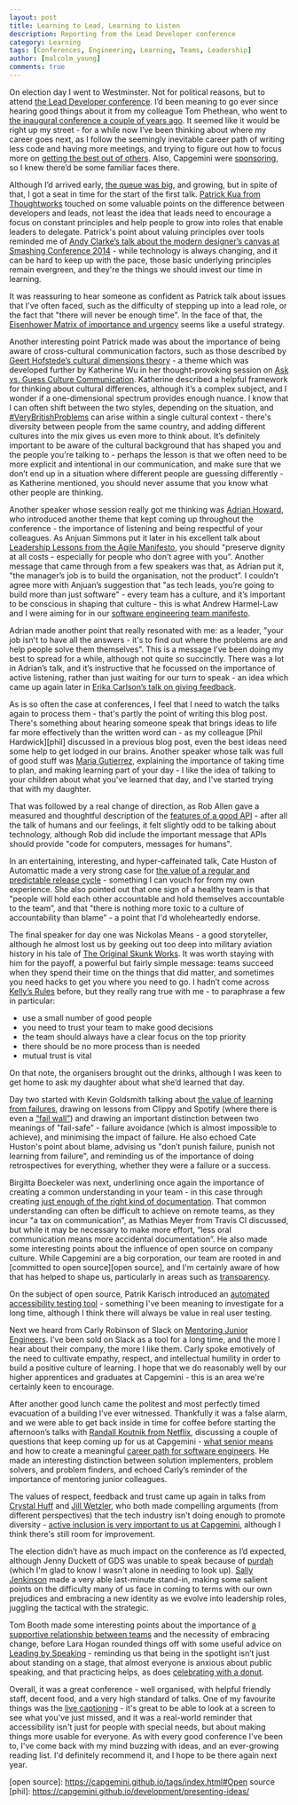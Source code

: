 ```yaml
---
layout: post
title: Learning to Lead, Learning to Listen
description: Reporting from the Lead Developer conference
category: Learning
tags: [Conferences, Engineering, Learning, Teams, Leadership]
author: [malcolm_young]
comments: true
---
```


On election day I went to Westminster. Not for political reasons, but to attend [the Lead Developer conference][lead]. I’d been meaning to go ever since hearing good things about it from my colleague Tom Phethean, who went to [the inaugural conference a couple of years ago][tom]. It seemed like it would be right up my street - for a while now I’ve been thinking about where my career goes next, as I follow the seemingly inevitable career path of writing less code and having more meetings, and trying to figure out how to focus more on [getting the best out of others][shoptalk]. Also, Capgemini were [sponsoring][sponsor], so I knew there’d be some familiar faces there.

Although I’d arrived early, [the queue was big][queue], and growing, but in spite of that, I got a seat in time for the start of the first talk. [Patrick Kua from Thoughtworks][patrick] touched on some valuable points on the difference between developers and leads, not least the idea that leads need to encourage a focus on constant principles and help people to grow into roles that enable leaders to delegate. Patrick's point about valuing principles over tools reminded me of [Andy Clarke’s talk about the modern designer’s canvas at Smashing Conference 2014][clarke] - while technology is always changing, and it can be hard to keep up with the pace, those basic underlying principles remain evergreen, and they're the things we should invest our time in learning.

It was reassuring to hear someone as confident as Patrick talk about issues that I've often faced, such as the difficulty of stepping up into a lead role, or the fact that "there will never be enough time". In the face of that, the [Eisenhower Matrix of importance and urgency][eisenhower] seems like a useful strategy.

Another interesting point Patrick made was about the importance of being aware of cross-cultural communication factors, such as those described by [Geert Hofstede’s cultural dimensions theory][hofstede] - a theme which was developed further by Katherine Wu in her thought-provoking session on [Ask vs. Guess Culture Communication][kwu]. Katherine described a helpful framework for thinking about cultural differences, although it’s a complex subject, and I wonder if a one-dimensional spectrum provides enough nuance. I know that I can often shift between the two styles, depending on the situation, and [#VeryBritishProblems][verybritish] can arise within a single cultural context - there's diversity between people from the same country, and adding different cultures into the mix gives us even more to think about. It’s definitely important to be aware of the cultural background that has shaped you and the people you're talking to - perhaps the lesson is that we often need to be more explicit and intentional in our communication, and make sure that we don’t end up in a situation where different people are guessing differently - as Katherine mentioned, you should never assume that you know what other people are thinking.

Another speaker whose session really got me thinking was [Adrian Howard][earthlings], who introduced another theme that kept coming up throughout the conference - the importance of listening and being respectful of your colleagues. As Anjuan Simmons put it later in his excellent talk about [Leadership Lessons from the Agile Manifesto][anjuan], you should "preserve dignity at all costs - especially for people who don’t agree with you”. Another message that came through from a few speakers was that, as Adrian put it, "<span class='pullquote'>the manager’s job is to build the organisation, not the product</span>”. I couldn’t agree more with Anjuan’s suggestion that "as tech leads, you’re going to build more than just software" - every team has a culture, and it’s important to be conscious in shaping that culture - this is what Andrew Harmel-Law and I were aiming for in our [software engineering team manifesto][how-we-work].

Adrian made another point that really resonated with me: as a leader, "<span class='pullquote'>your job isn't to have all the answers</span> - it's to find out where the problems are and help people solve them themselves". This is a message I’ve been doing my best to spread for a while, although not quite so succinctly. There was a lot in Adrian’s talk, and it’s instructive that he focussed on the importance of active listening, rather than just waiting for our turn to speak - an idea which came up again later in [Erika Carlson’s talk on giving feedback][erika].

As is so often the case at conferences, I feel that I need to watch the talks again to process them - that's partly the point of writing this blog post. There's something about hearing someone speak that brings ideas to life far more effectively than the written word can - as my colleague [Phil Hardwick][phil] discussed in a previous blog post, even the best ideas need some help to get lodged in our brains. Another speaker whose talk was full of good stuff was [Maria Gutierrez][maria], explaining the importance of taking time to plan, and making learning part of your day - I like the idea of talking to your children about what you've learned that day, and I've started trying that with my daughter. 

That was followed by a real change of direction, as Rob Allen gave a measured and thoughtful description of the [features of a good API][api] - after all the talk of humans and our feelings, it felt slightly odd to be talking about technology, although Rob did include the important message that APIs should provide "code for computers, messages for humans".

In an entertaining, interesting, and hyper-caffeinated talk, Cate Huston of Automattic made a very strong case for [the value of a regular and predictable release cycle][cate] - something I can vouch for from my own experience. She also pointed out that one sign of a healthy team is that "people will hold each other accountable and hold themselves accountable to the team”, and that "<span class='pullquote'>there is nothing more toxic to a culture of accountability than blame</span>” - a point that I'd wholeheartedly endorse.

The final speaker for day one was Nickolas Means - a good storyteller, although he almost lost us by geeking out too deep into military aviation history in his tale of [The Original Skunk Works][skunk]. It was worth staying with him for the payoff, a powerful but fairly simple message: teams succeed when they spend their time on the things that did matter, and sometimes you need hacks to get you where you need to go. I hadn’t come across [Kelly’s Rules][kellysrules] before, but they really rang true with me - to paraphrase a few in particular:

* use a small number of good people
* you need to trust your team to make good decisions
* the team should always have a clear focus on the top priority
* there should be no more process than is needed
* mutual trust is vital

On that note, the organisers brought out the drinks, although I was keen to get home to ask my daughter about what she’d learned that day.

Day two started with Kevin Goldsmith talking about [the value of learning from failures][fail], drawing on lessons from Clippy and Spotify (where there is even a [“fail wall”][failwall]) and drawing an important distinction between two meanings of "fail-safe” - failure avoidance (which is almost impossible to achieve), and minimising the impact of failure. He also echoed Cate Huston's point about blame, advising us "<span class="pullquote">don’t punish failure, punish not learning from failure</span>", and reminding us of the importance of doing retrospectives for everything, whether they were a failure or a success.

Birgitta Boeckeler was next, underlining once again the importance of creating a common understanding in your team - in this case through creating [just enough of the right kind of documentation][documentation]. That common understanding can often be difficult to achieve on remote teams, as they incur "a tax on communication", as Mathias Meyer from Travis CI discussed, but while it may be necessary to make more effort, “less oral communication means more accidental documentation”. He also made some interesting points about the influence of open source on company culture. While Capgemini are a big corporation, our team are rooted in and [committed to open source][open source], and I'm certainly aware of how that has helped to shape us, particularly in areas such as [transparency][transparency].

On the subject of open source, Patrik Karisch introduced an [automated accessibility testing tool][a11ym] - something I've been meaning to investigate for a long time, although I think there will always be value in real user testing.

Next we heard from Carly Robinson of Slack on [Mentoring Junior Engineers][carly]. I've been sold on Slack as a tool for a long time, and the more I hear about their company, the more I like them. Carly spoke emotively of the need to cultivate empathy, respect, and intellectual humility in order to build a positive culture of learning. I hope that we do reasonably well by our higher apprentices and graduates at Capgemini - this is an area we're certainly keen to encourage.

After another good lunch came the politest and most perfectly timed evacuation of a building I’ve ever witnessed. Thankfully it was a false alarm, and we were able to get back inside in time for coffee before starting the afternoon’s talks with [Randall Koutnik from Netflix][randall], discussing a couple of questions that keep coming up for us at Capgemini - [what senior means][senior] and how to create a meaningful [career path for software engineers][grade-ladder]. He made an interesting distinction between solution implementers, problem solvers, and problem finders, and echoed Carly’s reminder of the importance of mentoring junior colleagues.

The values of respect, feedback and trust came up again in talks from [Crystal Huff][crystal] and [Jill Wetzler][jill], who both made compelling arguments (from different perspectives) that the tech industry isn't doing enough to promote diversity - [active inclusion is very important to us at Capgemini][diversity], although I think there's still room for improvement.

The election didn’t have as much impact on the conference as I’d expected, although Jenny Duckett of GDS was unable to speak because of [purdah][purdah] (which I'm glad to know I wasn't alone in needing to look up). [Sally Jenkinson][sally] made a very able last-minute stand-in, making some salient points on the difficulty many of us face in coming to terms with our own prejudices and embracing a new identity as we evolve into leadership roles, juggling the tactical with the strategic. 

Tom Booth made some interesting points about the importance of [a supportive relationship between teams][centralising] and the necessity of embracing change, before Lara Hogan rounded things off with some useful advice on [Leading by Speaking][lara] - reminding us that being in the spotlight isn’t just about standing on a stage, that almost everyone is anxious about public speaking, and that practicing helps, as does [celebrating with a donut][donut].

Overall, it was a great conference - well organised, with helpful friendly staff, decent food, and a very high standard of talks. One of my favourite things was the [live captioning][captioning] - it's great to be able to look at a screen to see what you've just missed, and it was a real-world reminder that accessibility isn't just for people with special needs, but about making things more usable for everyone. As with every good conference I've been to, I've come back with my mind buzzing with ideas, and an ever-growing reading list. I'd definitely recommend it, and I hope to be there again next year.

[lead]: http://2017.theleaddeveloper.com/ 
[tom]: https://capgemini.github.io/learning/lead-developer/ 
[sponsor]: https://twitter.com/al94781/status/872528028924084225 
[shoptalk]: https://twitter.com/malcomio/status/856504285156265984 
[queue]: https://twitter.com/natwallbank/status/872729353712480256 
[patrick]: https://www.youtube.com/watch?v=9jd_vpcLK50 
[eisenhower]: http://www.eisenhower.me/eisenhower-matrix/ 
[hofstede]: https://en.wikipedia.org/wiki/Hofstede%27s_cultural_dimensions_theory 
[kwu]: https://speakerdeck.com/kwugirl/ask-vs-guess-culture-communication-the-lead-developer-uk 
[clarke]: https://www.smashingmagazine.com/2014/03/a-modern-designers-canvas/ 
[earthlings]: https://www.slideshare.net/adrianh/how-to-talk-to-earthlings 
[anjuan]: https://www.youtube.com/watch?v=bvGLTNrJ5io&list=PLBzScQzZ83I81fnpqX2AkYD5c5cKgrqc2&index=4 
[erika]: https://www.slideshare.net/ErikaCarlson4/better-fearless-feedback-for-software-teams 
[fail]: https://www.slideshare.net/kevingoldsmith/fail-safe-fail-smart-succeed
[failwall]: https://twitter.com/eleonorazucconi/status/472331196333305856
[documentation]: https://speakerdeck.com/birgitta410/were-agile-we-dont-do-documentation
[randall]: https://speakerdeck.com/rkoutnik/implementers-solvers-finders-rethinking-the-developer-career-path
[captioning]: https://twitter.com/malcomio/status/872787225771216899
[verybritish]: https://twitter.com/hashtag/verybritishproblems?lang=en
[skunk]: https://speakerdeck.com/nmeans/the-original-skunk-works-1 
[kellysrules]: http://www.lockheedmartin.co.uk/us/aeronautics/skunkworks/14rules.html 
[senior]: https://capgemini.github.io/learning/seniority-serendipity
[how-we-work]: https://capgemini.github.io/development/how-we-work/
[grade-ladder]: https://capgemini.github.io/culture/our-grade-ladder/
[carly]: https://speakerdeck.com/carlyhasredhair/mentoring-junior-engineers-at-slack-the-lead-developer-uk-2017
[lara]: https://speakerdeck.com/lara/demystifying-public-speaking
[donut]: http://larahogan.me/donuts/
[slides]: http://2017.theleaddeveloper.com/blog/2017-06-12-slides-from-the-lead-developer-uk-2017 
[purdah]: https://en.wikipedia.org/wiki/Purdah_(pre-election_period)
[diversity]: https://www.uk.capgemini.com/careers/working-at-capgemini/respect-for-diversity
[crystal]: https://speakerdeck.com/chuff18/tech-hiring-f
[cate]: http://2017.theleaddeveloper.com/talks#cate-huston
[jill]: http://2017.theleaddeveloper.com/talks#jill-wetzler
[api]: https://speakerdeck.com/akrabat/5-features-of-a-good-api-2
[centralising]: https://speakerdeck.com/tombooth/centralising-the-right-things
[sally]: https://www.slideshare.net/sallyjenkinson/making-the-leap-from-execution-to-strategy
[maria]: https://speakerdeck.com/mariagutierrez/lead-dev-uk-2017-time-to-focus-on-your-goals
[a11ym]: https://github.com/liip/TheA11yMachine
[transparency]: https://capgemini.github.io/devops/transparency-of-things/
[open source]: https://capgemini.github.io/tags/index.html#Open source
[phil]: https://capgemini.github.io/development/presenting-ideas/
